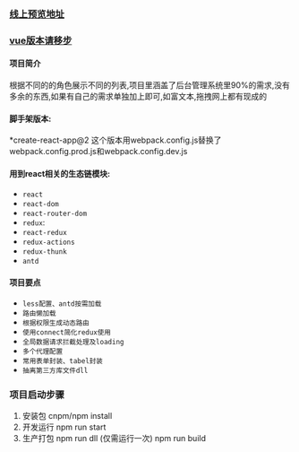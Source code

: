   ### <a target="_blank" href="http://47.105.71.81:3304">线上预览地址</a>
  ### <a target="_blank" href="https://github.com/loveRandy/vue-cli3.0-vueadmin">vue版本请移步</a>
  
#### 项目简介
根据不同的的角色展示不同的列表,项目里涵盖了后台管理系统里90%的需求,没有多余的东西,如果有自己的需求单独加上即可,如富文本,拖拽网上都有现成的
#### 脚手架版本:
 *create-react-app@2
 这个版本用webpack.config.js替换了webpack.config.prod.js和webpack.config.dev.js
 
 #### 用到react相关的生态链模块:
  * `react`
  * `react-dom`
  * `react-router-dom`
  * `redux`: 
  * `react-redux`
  * `redux-actions`
  * `redux-thunk`
  * `antd`
 
 #### 项目要点
  * `less配置、antd按需加载`
  * `路由懒加载`
  * `根据权限生成动态路由`
  * `使用connect简化redux使用`
  * `全局数据请求拦截处理及loading`
  * `多个代理配置`
  * `常用表单封装、tabel封装`
  * `抽离第三方库文件dll`
  
  ### 项目启动步骤
1. 安装包
   cnpm/npm install 
2. 开发运行
  npm run start
3. 生产打包
  npm run dll (仅需运行一次)
  npm run build
  
